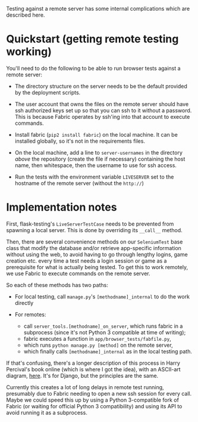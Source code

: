 Testing against a remote server has some internal complications which are
described here.

# Quickstart (getting remote testing working)

You'll need to do the following to be able to run browser tests against a
remote server:

* The directory structure on the server needs to be the default provided by the
  deployment scripts.

* The user account that owns the files on the remote server should have ssh
  authorized keys set up so that you can ssh to it without a password.  This is
  because Fabric operates by ssh'ing into that account to execute commands.

* Install fabric (`pip2 install fabric`) on the local machine.  It can be
  installed globally, so it's not in the requirements files.

* On the local machine, add a line to `server-usernames` in the directory
  *above* the repository (create the file if necessary) containing the host
  name, then whitespace, then the username to use for ssh access.

* Run the tests with the environment variable `LIVESERVER` set to the hostname
  of the remote server (without the `http://`)

# Implementation notes

First, flask-testing's `LiveServerTestCase` needs to be prevented from spawning
a local server.  This is done by overriding its `__call__` method.

Then, there are several convenience methods on our `SeleniumTest` base class
that modify the database and/or retrieve app-specific information without using
the web, to avoid having to go through lengthy logins, game creation etc. every
time a test needs a login session or game as a prerequisite for what is
actually being tested.  To get this to work remotely, we use Fabric to execute
commands on the remote server.

So each of these methods has two paths:

* For local testing, call `manage.py`'s `[methodname]_internal` to do the work
  directly

* For remotes:

  - call `server_tools.[methodname]_on_server`, which runs fabric in a
    subprocess (since it's not Python 3 compatible at time of writing);
  - fabric executes a function in `app/browser_tests/fabfile.py`,
  - which runs `python manage.py [method]` on the remote server,
  - which finally calls `[methodname]_internal` as in the local testing path.

If that's confusing, there's a longer description of this process in Harry
Percival's book online (which is where I got the idea), with an ASCII-art
diagram,
[here](http://chimera.labs.oreilly.com/books/1234000000754/ch17.html#_managing_the_test_database_on_staging).
It's for Django, but the principles are the same.

Currently this creates a lot of long delays in remote test running, presumably
due to Fabric needing to open a new ssh session for every call.  Maybe we could
speed this up by using a Python 3-compatible fork of Fabric (or waiting for
official Python 3 compatibility) and using its API to avoid running it as a
subprocess.
